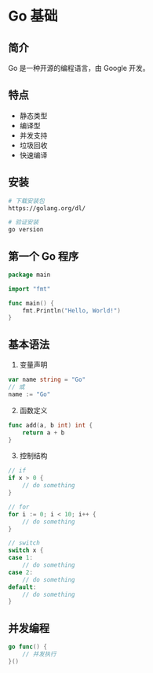 # Go 基础

## 简介
Go 是一种开源的编程语言，由 Google 开发。

## 特点
- 静态类型
- 编译型
- 并发支持
- 垃圾回收
- 快速编译

## 安装
```bash
# 下载安装包
https://golang.org/dl/

# 验证安装
go version
```

## 第一个 Go 程序
```go
package main

import "fmt"

func main() {
    fmt.Println("Hello, World!")
}
```

## 基本语法
1. 变量声明
```go
var name string = "Go"
// 或
name := "Go"
```

2. 函数定义
```go
func add(a, b int) int {
    return a + b
}
```

3. 控制结构
```go
// if
if x > 0 {
    // do something
}

// for
for i := 0; i < 10; i++ {
    // do something
}

// switch
switch x {
case 1:
    // do something
case 2:
    // do something
default:
    // do something
}
```

## 并发编程
```go
go func() {
    // 并发执行
}()
``` 